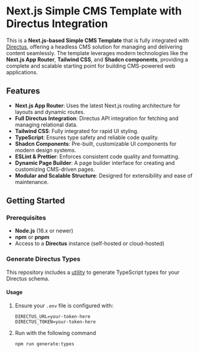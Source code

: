 # Next.js Simple CMS Template with Directus Integration

This is a **Next.js-based Simple CMS Template** that is fully integrated with [Directus](https://directus.io/), offering a headless CMS solution for managing and delivering content seamlessly. The template leverages modern technologies like the **Next.js App Router**, **Tailwind CSS**, and **Shadcn components**, providing a complete and scalable starting point for building CMS-powered web applications.

## **Features**

- **Next.js App Router**: Uses the latest Next.js routing architecture for layouts and dynamic routes.
- **Full Directus Integration**: Directus API integration for fetching and managing relational data.
- **Tailwind CSS**: Fully integrated for rapid UI styling.
- **TypeScript**: Ensures type safety and reliable code quality.
- **Shadcn Components**: Pre-built, customizable UI components for modern design systems.
- **ESLint & Prettier**: Enforces consistent code quality and formatting.
- **Dynamic Page Builder**: A page builder interface for creating and customizing CMS-driven pages.
- **Modular and Scalable Structure**: Designed for extensibility and ease of maintenance.

## **Getting Started**

### Prerequisites

- **Node.js** (16.x or newer)
- **npm** or **pnpm**
- Access to a **Directus** instance (self-hosted or cloud-hosted)

### Generate Directus Types

This repository includes a [utility](https://www.npmjs.com/package/directus-sdk-typegen) to generate TypeScript types for your Directus schema.

#### Usage

1. Ensure your `.env` file is configured with:
   ```env
   DIRECTUS_URL=your-token-here
   DIRECTUS_TOKEN=your-token-here
   ```
2. Run with the following command
   ```bash
   npm run generate:types
   ```

